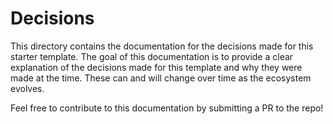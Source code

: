 # Decisions

This directory contains the documentation for the decisions made for this starter template. The goal of this documentation is to provide a clear explanation of the decisions made for this template and why they were made at the time. These can and will change over time as the ecosystem evolves.

Feel free to contribute to this documentation by submitting a PR to the repo!
